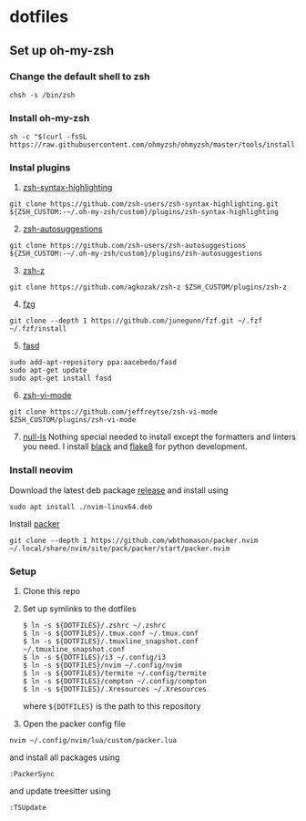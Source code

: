 # dotfiles


## Set up oh-my-zsh

### Change the default shell to zsh
```
chsh -s /bin/zsh
```

### Install oh-my-zsh
```
sh -c "$(curl -fsSL https://raw.githubusercontent.com/ohmyzsh/ohmyzsh/master/tools/install.sh)"
```

### Instal plugins

1. [zsh-syntax-highlighting](https://github.com/zsh-users/zsh-syntax-highlighting)
```
git clone https://github.com/zsh-users/zsh-syntax-highlighting.git ${ZSH_CUSTOM:-~/.oh-my-zsh/custom}/plugins/zsh-syntax-highlighting
```
2. [zsh-autosuggestions](https://github.com/zsh-users/zsh-autosuggestions)
```
git clone https://github.com/zsh-users/zsh-autosuggestions ${ZSH_CUSTOM:-~/.oh-my-zsh/custom}/plugins/zsh-autosuggestions
```
3. [zsh-z](https://github.com/agkozak/zsh-z)
```
git clone https://github.com/agkozak/zsh-z $ZSH_CUSTOM/plugins/zsh-z
```
4. [fzg](https://github.com/junegunn/fzf#installation)
```
git clone --depth 1 https://github.com/junegunn/fzf.git ~/.fzf
~/.fzf/install
```
5. [fasd](https://github.com/clvv/fasd#install)
```
sudo add-apt-repository ppa:aacebedo/fasd
sudo apt-get update
sudo apt-get install fasd
```
6. [zsh-vi-mode](https://github.com/jeffreytse/zsh-vi-mode)
```
git clone https://github.com/jeffreytse/zsh-vi-mode $ZSH_CUSTOM/plugins/zsh-vi-mode
```
7. [null-ls](https://github.com/jose-elias-alvarez/null-ls.nvim)
Nothing special needed to install except the formatters and linters you need. I install [black](https://github.com/psf/black) and [flake8](https://github.com/PyCQA/flake8) for python development.

### Install neovim
Download the latest deb package [release](https://github.com/neovim/neovim/releases/tag/stable) and install using
```
sudo apt install ./nvim-linux64.deb
```

Install [packer](https://github.com/wbthomason/packer.nvim)
```
git clone --depth 1 https://github.com/wbthomason/packer.nvim ~/.local/share/nvim/site/pack/packer/start/packer.nvim
```

### Setup

1. Clone this repo

2. Set up symlinks to the dotfiles

   ```
   $ ln -s ${DOTFILES}/.zshrc ~/.zshrc
   $ ln -s ${DOTFILES}/.tmux.conf ~/.tmux.conf
   $ ln -s ${DOTFILES}/.tmuxline_snapshot.conf ~/.tmuxline_snapshot.conf
   $ ln -s ${DOTFILES}/i3 ~/.config/i3
   $ ln -s ${DOTFILES}/nvim ~/.config/nvim
   $ ln -s ${DOTFILES}/termite ~/.config/termite
   $ ln -s ${DOTFILES}/compton ~/.config/compton
   $ ln -s ${DOTFILES}/.Xresources ~/.Xresources
   ```
   where `${DOTFILES}` is the path to this repository


3. Open the packer config file
```
nvim ~/.config/nvim/lua/custom/packer.lua
```
and install all packages using
```
:PackerSync
```
and update treesitter using
```
:TSUpdate
```
